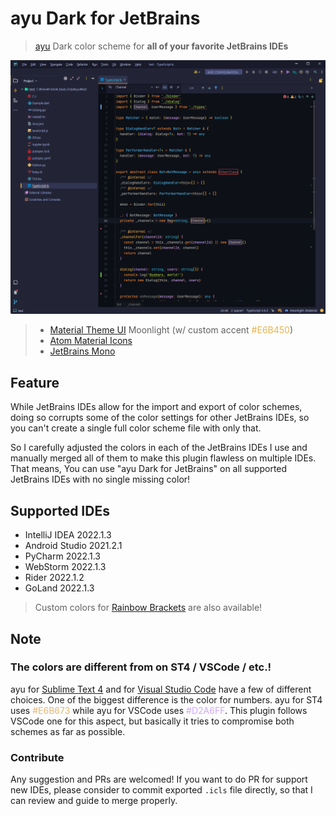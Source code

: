 <!-- markdownlint-disable MD026 MD033-->
# ayu Dark for JetBrains

> [ayu](https://github.com/dempfi/ayu) Dark color scheme for **all of your favorite JetBrains IDEs**

![Preview](assets/preview01.png)

> - [Material Theme UI](https://plugins.jetbrains.com/plugin/8006-material-theme-ui)
> Moonlight (w/ custom accent <span style="color:#E6B450">#E6B450</span>)
> - [Atom Material Icons](https://plugins.jetbrains.com/plugin/10044-atom-material-icons)
> - [JetBrains Mono](https://www.jetbrains.com/lp/mono/)

## Feature

While JetBrains IDEs allow for the import and export of color schemes, doing so corrupts some of the color settings for other JetBrains IDEs, so you can't create a single full color scheme file with only that.

So I carefully adjusted the colors in each of the JetBrains IDEs I use and manually merged all of them to make this plugin flawless on multiple IDEs.
That means, You can use "ayu Dark for JetBrains" on all supported JetBrains IDEs with no single missing color!

## Supported IDEs

- IntelliJ IDEA 2022.1.3
- Android Studio 2021.2.1
- PyCharm 2022.1.3
- WebStorm 2022.1.3
- Rider 2022.1.2
- GoLand 2022.1.3

> Custom colors for [Rainbow Brackets](https://plugins.jetbrains.com/plugin/10080-rainbow-brackets) are also available!

## Note

### The colors are different from on ST4 / VSCode / etc.!

ayu for [Sublime Text 4](https://github.com/dempfi/ayu) and for [Visual Studio Code](https://github.com/qyurila/ayu-midas-vscode) have a few of different choices.
One of the biggest difference is the color for numbers.
ayu for ST4 uses <span style="color:#E6B673">#E6B673</span> while ayu for VSCode uses <span style="color:#D2A6FF">#D2A6FF</span>.
This plugin follows VSCode one for this aspect, but basically it tries to compromise both schemes as far as possible.

### Contribute

Any suggestion and PRs are welcomed!
If you want to do PR for support new IDEs, please consider to commit exported `.icls` file directly, so that I can review and guide to merge properly.
